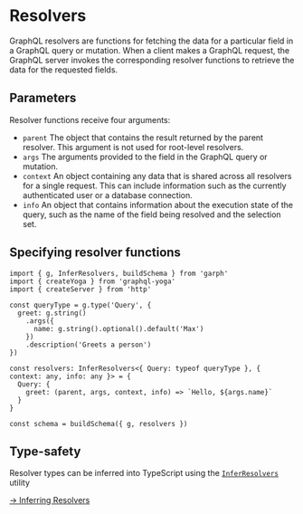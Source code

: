 # Resolvers

GraphQL resolvers are functions for fetching the data for a particular field in a GraphQL query or mutation. When a client makes a GraphQL request, the GraphQL server invokes the corresponding resolver functions to retrieve the data for the requested fields.

## Parameters

Resolver functions receive four arguments:

-   `parent`
    The object that contains the result returned by the parent resolver. This argument is not used for root-level resolvers.
-   `args`
    The arguments provided to the field in the GraphQL query or mutation.
-   `context`
    An object containing any data that is shared across all resolvers for a single request. This can include information such as the currently authenticated user or a database connection.
-   `info`
    An object that contains information about the execution state of the query, such as the name of the field being resolved and the selection set.

## Specifying resolver functions

```ts{13-17} [Example]
import { g, InferResolvers, buildSchema } from 'garph'
import { createYoga } from 'graphql-yoga'
import { createServer } from 'http'

const queryType = g.type('Query', {
  greet: g.string()
    .args({
      name: g.string().optional().default('Max')
    })
    .description('Greets a person')
})

const resolvers: InferResolvers<{ Query: typeof queryType }, { context: any, info: any }> = {
  Query: {
    greet: (parent, args, context, info) => `Hello, ${args.name}`
  }
}

const schema = buildSchema({ g, resolvers })
```

## Type-safety

Resolver types can be inferred into TypeScript using the [`InferResolvers`](/api/index.md#inferresolvers) utility

[→ Inferring Resolvers](/docs/guide/inferring-types.md#inferring-resolvers)
